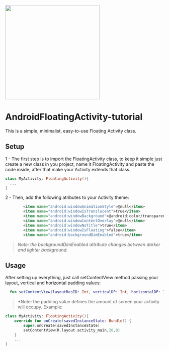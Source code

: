 <img src="https://github.com/Andre-dam/AndroidFloatActivity-tutorial/blob/master/sample.gif" width="300">

# AndroidFloatingActivity-tutorial

This is a simple, minimalist, easy-to-use Floating Activity class.


## Setup
1 - The first step is to import the FloatingActivity class, to keep it simple just create a new class in you project, name it FloatingActivity and paste the code inside, after that make your Activity extends that class.
```Kotlin
class MyActivity: FloatingActivity(){
  ...
}
```
2 - Then, add the following atributes to your Activity theme:
```xml
        <item name="android:windowAnimationStyle">@null</item>
        <item name="android:windowIsTranslucent">true</item>
        <item name="android:windowBackground">@android:color/transparent</item>
        <item name="android:windowContentOverlay">@null</item>
        <item name="android:windowNoTitle">true</item>
        <item name="android:windowIsFloating">false</item>
        <item name="android:backgroundDimEnabled">true</item>
```
> *Note: the backgroundDimEnabled attribute changes between darker and lighter background.*

## Usage
After setting up everything, just call setContentView method passing your layout, vertical and horizontal padding values:
```Kotlin
  fun setContentView(layoutResID: Int, verticalDP: Int, horizontalDP: Int)
```
> *Note: the padding value defines the amount of screen your activity will occupy.
Example:
```Kotlin
class MyActivity: FloatingActivity(){
    override fun onCreate(savedInstanceState: Bundle?) {
        super.onCreate(savedInstanceState)
        setContentView(R.layout.activity_main,20,8)
    }
    ...
}
```

